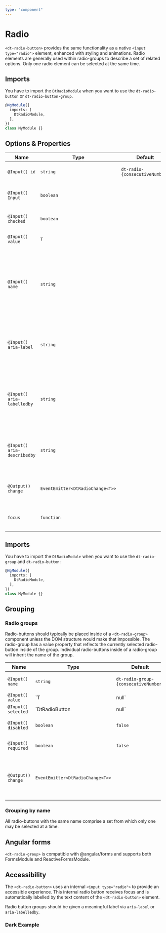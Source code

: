 ```yaml
---
type: "component"
---
```


# Radio

<docs-source-example example="DefaultRadioExample"></docs-source-example>

`<dt-radio-button>` provides the same functionality as a native `<input type="radio">` element, enhanced with styling and animations.
Radio elements are generally used within radio-groups to describe a set of related options. Only one radio element can be selected at the same time.

## Imports

You have to import the `DtRadioModule` when you want to use the `dt-radio-button` or `dt-radio-button-group`.

```typescript
@NgModule({  
  imports: [
    DtRadioModule,
  ],
})
class MyModule {}
```

## Options & Properties

| Name | Type | Default | Description |
| --- | --- | --- | --- |
| `@Input() id` | `string` | `dt-radio-{consecutiveNumber}` | The unique ID for the radio button. |
| `@Input() Input` | `boolean` |  | Sets whether the radio button is disabled. |
| `@Input() checked` | `boolean` |  | Whether this radio button is checked. |
| `@Input() value` | `T` |  | The value of this radio button. |
| `@Input() name` | `string` |  | Analog to HTML 'name' attribute used to group radios for unique selection. Will be inherited from the `dt-radio-group` if not set. |
| `@Input() aria-label` | `string` |  | Used to set the 'aria-label' attribute on the underlying input element. |
| `@Input() aria-labelledby` | `string` |  | The 'aria-labelledby' attribute takes precedence as the element's text alternative. |
| `@Input() aria-describedby` | `string` |  | The 'aria-describedby' attribute is read after the element's label and field type. |
| `@Output() change` | `EventEmitter<DtRadioChange<T>>` |  | Emits a `DtRadioChange` event when the selection changes. |
| `focus` | `function` |  | Let's you set the focus on this radio element. |


## Imports

You have to import the `DtRadioModule` when you want to use the `dt-radio-group` and `dt-radio-button`:

```typescript
@NgModule({
  imports: [
    DtRadioModule,
  ],
})
class MyModule {}
```

## Grouping

### Radio groups

Radio-buttons should typically be placed inside of a `<dt-radio-group>` component unless the DOM structure would make that impossible.
The radio-group has a value property that reflects the currently selected radio-button inside of the group.
Individual radio-buttons inside of a radio-group will inherit the name of the group.


| Name | Type | Default | Description |
| --- | --- | --- | --- |
| `@Input() name` | `string` | `dt-radio-group-{consecutiveNumber}` | The unique ID for the radio group button. |
| `@Input() value` | `T | null` |  | Currently selected value of the radio group. |
| `@Input() selected` | `DtRadioButton<T> | null` |  | Currently selected radio button within the group. |
| `@Input() disabled` | `boolean` | `false` | Whether the radio group is disabled. |
| `@Input() required` | `boolean` | `false` | Whether the radio group is required. |
| `@Output() change` | `EventEmitter<DtRadioChange<T>>` |  | Emits a `DtRadioChange` event when the selection on the radio-group changes. |

### Grouping by name

All radio-buttons with the same name comprise a set from which only one may be selected at a time.

<docs-source-example example="NameGroupingRadioExample"></docs-source-example>

## Angular forms

`<dt-radio-group>` is compatible with @angular/forms and supports both FormsModule and ReactiveFormsModule.

## Accessibility

The `<dt-radio-button>` uses an internal `<input type="radio">` to provide an accessible experience.
This internal radio button receives focus and is automatically labelled by the text content of the `<dt-radio-button>` element.

Radio button groups should be given a meaningful label via `aria-label` or `aria-labelledby`.

### Dark Example

<docs-source-example example="DarkRadioExample" themedark="true"></docs-source-example>

